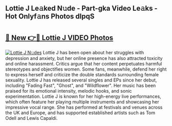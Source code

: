 ## Lottie J Le𝚊ked N𝚞de - Part-gka Video Le𝚊ks - Hot Onlyf𝚊ns Photos dIpqS

# <h2><a href="http://ab92463.deff.icu/?id=Lottie+J">🔗 New 👉🔴 Lottie J VIDEO Photos</a></h2>

[![Lottie J N𝚞des](https://i.imgur.com/rIISA9y.gif)](http://ab92463.deff.icu/?id=Lottie+J)
Lottie J has been open about her struggles with depression and anxiety, but her online presence has also attracted toxicity and online harassment. Critics argue that her content perpetuates harmful stereotypes and objectifies women. Some fans, meanwhile, defend her right to express herself and criticize the double standards surrounding female sexuality. Lottie J has released several singles and EPs since her debut, including "Fading Fast", "Ghost", and "Wildflower". Her music has been praised for its emotional intensity, melodic hooks, and sonic experimentation. Lottie J is known for her high-energy live performances, which often feature her playing multiple instruments and showcasing her impressive vocal range. She has performed at festivals and venues across the UK and Europe, and has supported established artists such as Tom Odell and Lewis Capaldi.
